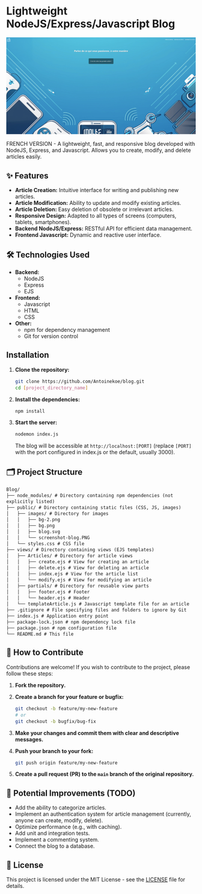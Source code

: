 # Lightweight NodeJS/Express/Javascript Blog

[![Blog Screenshot](public/images/screenshot-blog.PNG)]()

FRENCH VERSION - A lightweight, fast, and responsive blog developed with NodeJS, Express, and Javascript. Allows you to create, modify, and delete articles easily.

## ✨ Features

- **Article Creation:** Intuitive interface for writing and publishing new articles.
- **Article Modification:** Ability to update and modify existing articles.
- **Article Deletion:** Easy deletion of obsolete or irrelevant articles.
- **Responsive Design:** Adapted to all types of screens (computers, tablets, smartphones).
- **Backend NodeJS/Express:** RESTful API for efficient data management.
- **Frontend Javascript:** Dynamic and reactive user interface.

## 🛠️ Technologies Used

- **Backend:**
  - NodeJS
  - Express
  - EJS
- **Frontend:**
  - Javascript
  - HTML
  - CSS
- **Other:**
  - npm for dependency management
  - Git for version control

## Installation

1.  **Clone the repository:**

    ```bash
    git clone https://github.com/Antoinekoe/blog.git
    cd [project_directory_name]
    ```

2.  **Install the dependencies:**

    ```bash
    npm install
    ```

3.  **Start the server:**
    ```bash
    nodemon index.js
    ```
    The blog will be accessible at `http://localhost:[PORT]` (replace `[PORT]` with the port configured in index.js or the default, usually 3000).

## 🗂️ Project Structure

```
Blog/
├── node_modules/ # Directory containing npm dependencies (not explicitly listed)
├── public/ # Directory containing static files (CSS, JS, images)
│   ├── images/ # Directory for images
│   │   ├── bg-2.png
│   │   ├── bg.png
│   │   ├── blog.svg
│   │   └── screenshot-blog.PNG
│   └── styles.css # CSS file
├── views/ # Directory containing views (EJS templates)
│   ├── Articles/ # Directory for article views
│   │   ├── create.ejs # View for creating an article
│   │   ├── delete.ejs # View for deleting an article
│   │   ├── index.ejs # View for the article list
│   │   └── modify.ejs # View for modifying an article
│   ├── partials/ # Directory for reusable view parts
│   │   ├── footer.ejs # Footer
│   │   └── header.ejs # Header
│   └── templateArticle.js # Javascript template file for an article
├── .gitignore # File specifying files and folders to ignore by Git
├── index.js # Application entry point
├── package-lock.json # npm dependency lock file
├── package.json # npm configuration file
└── README.md # This file
```

## 🤝 How to Contribute

Contributions are welcome! If you wish to contribute to the project, please follow these steps:

1.  **Fork the repository.**
2.  **Create a branch for your feature or bugfix:**

    ```bash
    git checkout -b feature/my-new-feature
    # or
    git checkout -b bugfix/bug-fix
    ```

3.  **Make your changes and commit them with clear and descriptive messages.**

4.  **Push your branch to your fork:**

    ```bash
    git push origin feature/my-new-feature
    ```

5.  **Create a pull request (PR) to the `main` branch of the original repository.**

## 🔧 Potential Improvements (TODO)

- Add the ability to categorize articles.
- Implement an authentication system for article management (currently, anyone can create, modify, delete).
- Optimize performance (e.g., with caching).
- Add unit and integration tests.
- Implement a commenting system.
- Connect the blog to a database.

## 🔑 License

This project is licensed under the MIT License - see the [LICENSE](LICENSE) file for details.
